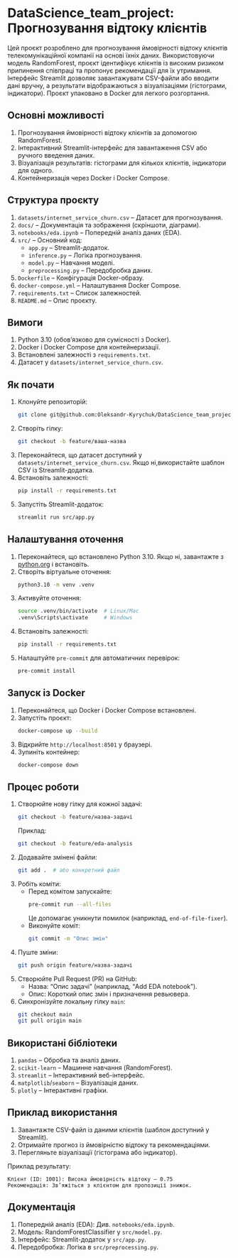 # DataScience_team_project: Прогнозування відтоку клієнтів

Цей проєкт розроблено для прогнозування ймовірності відтоку клієнтів телекомунікаційної компанії на основі їхніх даних. Використовуючи модель RandomForest, проєкт ідентифікує клієнтів із високим ризиком припинення співпраці та пропонує рекомендації для їх утримання. Інтерфейс Streamlit дозволяє завантажувати CSV-файли або вводити дані вручну, а результати відображаються з візуалізаціями (гістограми, індикатори). Проєкт упаковано в Docker для легкого розгортання.

## Основні можливості

1. Прогнозування ймовірності відтоку клієнтів за допомогою RandomForest.
2. Інтерактивний Streamlit-інтерфейс для завантаження CSV або ручного введення даних.
3. Візуалізація результатів: гістограми для кількох клієнтів, індикатори для одного.
4. Контейнеризація через Docker і Docker Compose.

## Структура проєкту

1. `datasets/internet_service_churn.csv` – Датасет для прогнозування.
2. `docs/` – Документація та зображення (скріншоти, діаграми).
3. `notebooks/eda.ipynb` – Попередній аналіз даних (EDA).
4. `src/` – Основний код:
   - `app.py` – Streamlit-додаток.
   - `inference.py` – Логіка прогнозування.
   - `model.py` – Навчання моделі.
   - `preprocessing.py` – Передобробка даних.
5. `Dockerfile` – Конфігурація Docker-образу.
6. `docker-compose.yml` – Налаштування Docker Compose.
7. `requirements.txt` – Список залежностей.
8. `README.md` – Опис проєкту.

## Вимоги

1. Python 3.10 (обов’язково для сумісності з Docker).
2. Docker і Docker Compose для контейнеризації.
3. Встановлені залежності з `requirements.txt`.
4. Датасет у `datasets/internet_service_churn.csv`.

## Як почати

1. Клонуйте репозиторій:
   ```bash
   git clone git@github.com:Oleksandr-Kyrychuk/DataScience_team_project.git
   ```
2. Створіть гілку:
   ```bash
   git checkout -b feature/ваша-назва
   ```
3. Переконайтеся, що датасет доступний у `datasets/internet_service_churn.csv`. Якщо ні,використайте шаблон CSV із Streamlit-додатка.
4. Встановіть залежності:
   ```bash
   pip install -r requirements.txt
   ```
5. Запустіть Streamlit-додаток:
   ```bash
   streamlit run src/app.py
   ```

## Налаштування оточення

1. Переконайтеся, що встановлено Python 3.10. Якщо ні, завантажте з [python.org](https://www.python.org/downloads/) і встановіть.
2. Створіть віртуальне оточення:
   ```bash
   python3.10 -m venv .venv
   ```
3. Активуйте оточення:
   ```bash
   source .venv/bin/activate  # Linux/Mac
   .venv\Scripts\activate     # Windows
   ```
4. Встановіть залежності:
   ```bash
   pip install -r requirements.txt
   ```
5. Налаштуйте `pre-commit` для автоматичних перевірок:
   ```bash
   pre-commit install
   ```

## Запуск із Docker

1. Переконайтеся, що Docker і Docker Compose встановлені.
2. Запустіть проєкт:
   ```bash
   docker-compose up --build
   ```
3. Відкрийте `http://localhost:8501` у браузері.
4. Зупиніть контейнер:
   ```bash
   docker-compose down
   ```

## Процес роботи

1. Створюйте нову гілку для кожної задачі:
   ```bash
   git checkout -b feature/назва-задачі
   ```
   Приклад:
   ```bash
   git checkout -b feature/eda-analysis
   ```
2. Додавайте змінені файли:
   ```bash
   git add .  # або конкретний файл
   ```
3. Робіть коміти:
   - Перед комітом запускайте:
     ```bash
     pre-commit run --all-files
     ```
     Це допомагає уникнути помилок (наприклад, `end-of-file-fixer`).
   - Виконуйте коміт:
     ```bash
     git commit -m "Опис змін"
     ```
4. Пуште зміни:
   ```bash
   git push origin feature/назва-задачі
   ```
5. Створюйте Pull Request (PR) на GitHub:
   - Назва: “Опис задачі” (наприклад, “Add EDA notebook”).
   - Опис: Короткий опис змін і призначення ревьювера.
6. Синхронізуйте локальну гілку `main`:
   ```bash
   git checkout main
   git pull origin main
   ```

## Використані бібліотеки

1. `pandas` – Обробка та аналіз даних.
2. `scikit-learn` – Машинне навчання (RandomForest).
3. `streamlit` – Інтерактивний веб-інтерфейс.
4. `matplotlib`/`seaborn` – Візуалізація даних.
5. `plotly` – Інтерактивні графіки.

## Приклад використання

1. Завантажте CSV-файл із даними клієнтів (шаблон доступний у Streamlit).
2. Отримайте прогноз із ймовірністю відтоку та рекомендаціями.
3. Перегляньте візуалізації (гістограма або індикатор).

Приклад результату:
```
Клієнт (ID: 1001): Висока ймовірність відтоку — 0.75
Рекомендація: Зв’яжіться з клієнтом для пропозиції знижок.
```

## Документація

1. Попередній аналіз (EDA): Див. `notebooks/eda.ipynb`.
2. Модель: RandomForestClassifier у `src/model.py`.
3. Інтерфейс: Streamlit-додаток у `src/app.py`.
4. Передобробка: Логіка в `src/preprocessing.py`.

